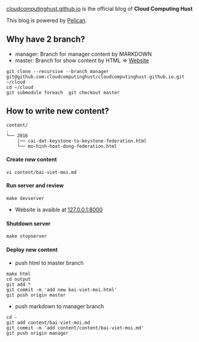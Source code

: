 [cloudcomputinghust.github.io](http://cloudcomputinghust.github.io/)  is the official blog of **Cloud Computing Hust**

This blog is powered by [Pelican](http://blog.getpelican.com/). 

## Why have 2 branch?
- manager: Branch for manager content by MARKDOWN
- master: Branch for show content by HTML => [Website](http://cloudcomputinghust.github.io/)

```
git clone --recursive --branch manager git@github.com:cloudcomputinghust/cloudcomputinghust.github.io.git ~/cloud
cd ~/cloud
git submodule foreach  git checkout master
```
## How to write new content?

```
content/
.
└── 2016
	|── cai-dat-keystone-to-keystone-federation.html
	└── mo-hinh-hoat-dong-federation.html
```
#### Create new content
```
vi content/bai-viet-moi.md
```

#### Run server and review

```
make devserver
```
- Website is avaible at [127.0.0.1:8000](http://127.0.0.1:8000)

#### Shutdown server
```
make stopserver
```

#### Deploy new content
- push html to master branch
```
make html
cd output
git add *
git commit -m 'add new bai-viet-moi.html'
git push origin master
```
- push markdown to manager branch

```
cd -
git add content/bai-viet-moi.md
git commit -m 'add content/content/bai-viet-moi.md'
git push origin manager
```

